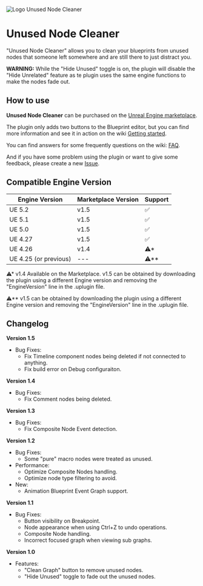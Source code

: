 ![Logo Unused Node Cleaner](https://user-images.githubusercontent.com/521864/161403833-2de0e36b-2acb-48f4-b7d0-7ce002cd6cce.gif)

# Unused Node Cleaner
"Unused Node Cleaner" allows you to clean your blueprints from unused nodes that someone left somewhere and are still there to just distract you.

**WARNING:** While the "Hide Unused" toggle is on, the plugin will disable the "Hide Unrelated" feature as te plugin uses the same engine functions to make the nodes fade out.

## How to use

**Unused Node Cleaner** can be purchased on the [Unreal Engine marketplace](https://www.unrealengine.com/marketplace/en-US/slug/unused-node-cleaner).

The plugin only adds two buttons to the Blueprint editor, but you can find more information and see it in action on the wiki [Getting started](https://github.com/Urkaz/UnusedNodeCleaner/wiki/Getting-started).

You can find answers for some frequently questions on the wiki: [FAQ](https://github.com/Urkaz/UnusedNodeCleaner/wiki/FAQ).

And if you have some problem using the plugin or want to give some feedback, please create a new [Issue](https://github.com/Urkaz/UnusedNodeCleaner/issues/new/choose).

## Compatible Engine Version

Engine Version | Marketplace Version | Support
-------------- | -------------- | ----
UE 5.2 | v1.5 | ✅
UE 5.1 | v1.5 | ✅
UE 5.0 | v1.5 | ✅
UE 4.27 | v1.5 | ✅
UE 4.26 | v1.4 | ⚠*
UE 4.25 (or previous) | --- | ⚠**

⚠* v1.4 Available on the Marketplace. v1.5 can be obtained by downloading the plugin using a different Engine version and removing the "EngineVersion" line in the .uplugin file.

⚠** v1.5 can be obtained by downloading the plugin using a different Engine version and removing the "EngineVersion" line in the .uplugin file.

## Changelog

**Version 1.5**
- Bug Fixes:
   - Fix Timeline component nodes being deleted if not connected to anything.
   - Fix build error on Debug configuraiton.

**Version 1.4**
- Bug Fixes:
   - Fix Comment nodes being deleted.

**Version 1.3**
- Bug Fixes:
   - Fix Composite Node Event detection.

**Version 1.2**
- Bug Fixes:
   - Some "pure" macro nodes were treated as unused.
- Performance:
   - Optimize Composite Nodes handling.
   - Optimize node type filtering to avoid.
- New:
   - Animation Blueprint Event Graph support.

**Version 1.1**
- Bug Fixes:
   - Button visibility on Breakpoint.
   - Node appearance when using Ctrl+Z to undo operations.
   - Composite Node handling.
   - Incorrect focused graph when viewing sub graphs.

**Version 1.0**
- Features:
   - "Clean Graph" button to remove unused nodes.
   - "Hide Unused" toggle to fade out the unused nodes.
